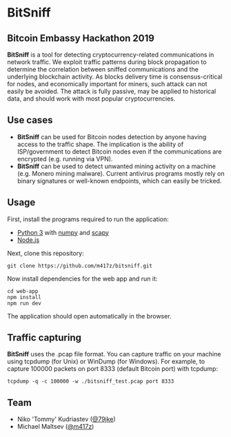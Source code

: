 # __BitSniff__
## Bitcoin Embassy Hackathon 2019

__BitSniff__ is a tool for detecting cryptocurrency-related communications in network traffic. We exploit traffic patterns during block propagation to determine the correlation between sniffed communications and the underlying blockchain activity. As blocks delivery time is consensus-critical for nodes, and economically important for miners, such attack can not easily be avoided.
The attack is fully passive, may be applied to historical data, and should work with most popular cryptocurrencies.

## Use cases
* __BitSniff__ can be used for Bitcoin nodes detection by anyone having access to the traffic shape. The implication is the ability of ISP/government to detect Bitcoin nodes even if the communications are encrypted (e.g. running via VPN).
* __BitSniff__ can be used to detect unwanted mining activity on a machine (e.g. Monero mining malware). Current antivirus programs mostly rely on binary signatures or well-known endpoints, which can easily be tricked.

## Usage
First, install the programs required to run the application:

* [Python 3](https://www.python.org/downloads/) with [numpy](https://pypi.org/project/numpy/) and [scapy](https://scapy.net/download/)
* [Node.js](https://nodejs.org/en/download/)

Next, clone this repository:

    git clone https://github.com/m417z/bitsniff.git

Now install dependencies for the web app and run it:

    cd web-app
    npm install
    npm run dev

The application should open automatically in the browser.

## Traffic capturing
__BitSniff__ uses the .pcap file format. You can capture traffic on your machine using tcpdump (for Unix) or WinDump (for Windows). For example, to capture 100000 packets on port 8333 (default Bitcoin port) with tcpdump:

    tcpdump -q -c 100000 -w ./bitsniff_test.pcap port 8333

## Team
* Niko 'Tommy' Kudriastev ([@79jke](https://twitter.com/79jke))
* Michael Maltsev ([@m417z](https://twitter.com/m417z))
